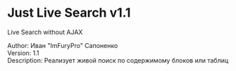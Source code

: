 # Just Live Search v1.1
Live Search without AJAX<br />

Author: Иван "ImFuryPro" Сапоненко<br />
Version: 1.1<br />
Description: Реализует живой поиск по содержимому блоков или таблиц<br />
